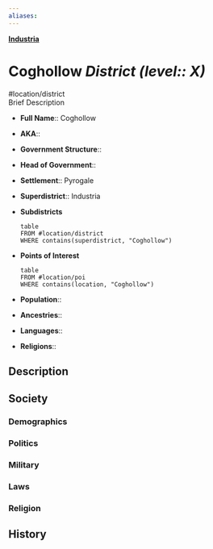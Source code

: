 ```yaml
---
aliases: 
---
```

**[Industria](Industria.md)**
# Coghollow *District (level:: X)*
#location/district  
Brief Description

- **Full Name**:: Coghollow
- **AKA**:: 
- **Government Structure**:: 
- **Head of Government**:: 

- **Settlement**:: Pyrogale
- **Superdistrict**:: Industria
- **Subdistricts**
	```dataview
	table
	FROM #location/district 
	WHERE contains(superdistrict, "Coghollow")
	```
- **Points of Interest**
	```dataview
	table
	FROM #location/poi 
	WHERE contains(location, "Coghollow")
	```

- **Population**:: 
- **Ancestries**:: 
- **Languages**:: 
- **Religions**:: 

## Description

## Society
### Demographics

### Politics

### Military

### Laws

### Religion

## History